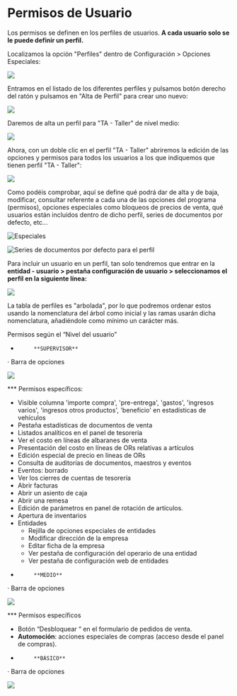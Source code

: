# Permisos de Usuario

Los permisos se definen en los perfiles de usuarios. **A cada usuario solo se le puede definir un perfil.**

Localizamos la opción "Perfiles" dentro de Configuración  &gt; Opciones Especiales:

![](../../../.gitbook/assets/image%20%28103%29.png)

Entramos en el listado de los diferentes perfiles y pulsamos botón derecho del ratón y pulsamos en "Alta de Perfil" para crear uno nuevo:

![](../../../.gitbook/assets/image%20%28227%29.png)

Daremos de alta un perfil para "TA - Taller" de nivel medio:

![](../../../.gitbook/assets/image%20%2887%29.png)

Ahora, con un doble clic en el perfil "TA - Taller" abriremos la edición de las opciones y permisos para todos los usuarios a los que indiquemos que tienen perfil "TA - Taller":

![](../../../.gitbook/assets/image%20%28255%29.png)

Como podéis comprobar, aquí se define qué podrá dar de alta y de baja, modificar, consultar referente a cada una de las opciones del programa \(permisos\), opciones especiales como bloqueos de precios de venta, qué usuarios están incluidos dentro de dicho perfil, series de documentos por defecto, etc...

![Especiales](../../../.gitbook/assets/image%20%28278%29.png)

![Series de documentos por defecto para el perfil](../../../.gitbook/assets/image%20%28428%29.png)

Para incluir un usuario en un perfil, tan solo tendremos que entrar en la **entidad - usuario &gt; pestaña configuración de usuario &gt; seleccionamos el perfil en la siguiente línea:**

![](../../../.gitbook/assets/image%20%28454%29.png)

La tabla de perfiles es "arbolada", por lo que podremos ordenar estos usando la nomenclatura del árbol como inicial y las ramas usarán dicha nomenclatura, añadiéndole como mínimo un carácter más.

Permisos según el “Nivel del usuario”

-          **SUPERVISOR**

·         Barra de opciones

![](../../../.gitbook/assets/image%20%28335%29.png)

\*\*\* Permisos específicos:

* Visible columna 'importe compra', 'pre-entrega', 'gastos', 'ingresos varios', 'ingresos otros productos', 'beneficio' en estadísticas de vehículos
* Pestaña estadísticas de documentos de venta
* Listados analíticos en el panel de tesorería
* Ver el costo en líneas de albaranes de venta
* Presentación del costo en líneas de ORs relativas a artículos
* Edición especial de precio en líneas de ORs
* Consulta de auditorías de documentos, maestros y eventos
* Eventos: borrado
* Ver los cierres de cuentas de tesorería
* Abrir facturas
* Abrir un asiento de caja
* Abrir una remesa
* Edición de parámetros en panel de rotación de artículos.
* Apertura de inventarios
* Entidades
  * Rejilla de opciones especiales de entidades
  * Modificar dirección de la empresa
  * Editar ficha de la empresa
  * Ver pestaña de configuración del operario de una entidad
  * Ver pestaña de configuración web de entidades

-          **MEDIO**

·         Barra de opciones

![](../../../.gitbook/assets/image%20%2880%29.png)

\*\*\* Permisos específicos

* Botón  “Desbloquear “ en el formulario de pedidos de venta.
* **Automoción**: acciones especiales de compras \(acceso desde el panel de compras\).

-          **BÁSICO**

·         Barra de opciones

![](../../../.gitbook/assets/image%20%28493%29.png)

